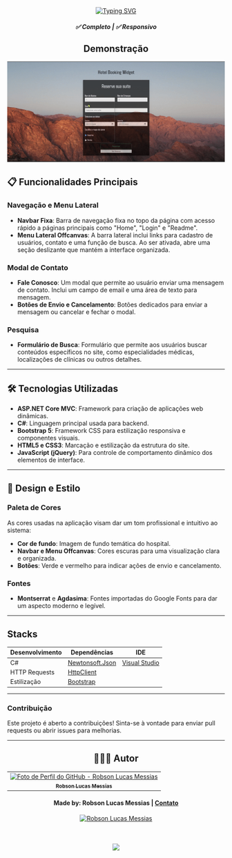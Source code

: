 <div align="center">
  <a href="https://git.io/typing-svg">
    <img src="https://readme-typing-svg.demolab.com?font=Silkscreen&size=20&duration=1500&pause=1000&center=true&vCenter=true&multiline=true&repeat=false&random=false&width=700&height=110&lines=Hospital+System" 
    alt="Typing SVG" />
  </a>
  
  <h5 align="center"> 
    <b>✅ Completo</b> | <b>✅ Responsivo</b>
  </h5>
</div>

<div align="center">
  
  ## Demonstração
  
  ![Demonstração do HospitalSystem](HospitalSystem/wwwroot/assets/video-hotel.gif)
</div>

## 📋 Funcionalidades Principais

### Navegação e Menu Lateral
- **Navbar Fixa**: Barra de navegação fixa no topo da página com acesso rápido a páginas principais como "Home", "Login" e "Readme".
- **Menu Lateral Offcanvas**: A barra lateral inclui links para cadastro de usuários, contato e uma função de busca. Ao ser ativada, abre uma seção deslizante que mantém a interface organizada.

### Modal de Contato
- **Fale Conosco**: Um modal que permite ao usuário enviar uma mensagem de contato. Inclui um campo de email e uma área de texto para mensagem.
- **Botões de Envio e Cancelamento**: Botões dedicados para enviar a mensagem ou cancelar e fechar o modal.

### Pesquisa
- **Formulário de Busca**: Formulário que permite aos usuários buscar conteúdos específicos no site, como especialidades médicas, localizações de clínicas ou outros detalhes.

---

## 🛠️ Tecnologias Utilizadas

- **ASP.NET Core MVC**: Framework para criação de aplicações web dinâmicas.
- **C#**: Linguagem principal usada para backend.
- **Bootstrap 5**: Framework CSS para estilização responsiva e componentes visuais.
- **HTML5 e CSS3**: Marcação e estilização da estrutura do site.
- **JavaScript (jQuery)**: Para controle de comportamento dinâmico dos elementos de interface.

---

## 🎨 Design e Estilo

### Paleta de Cores

As cores usadas na aplicação visam dar um tom profissional e intuitivo ao sistema:
- **Cor de fundo**: Imagem de fundo temática do hospital.
- **Navbar e Menu Offcanvas**: Cores escuras para uma visualização clara e organizada.
- **Botões**: Verde e vermelho para indicar ações de envio e cancelamento.

### Fontes
- **Montserrat** e **Agdasima**: Fontes importadas do Google Fonts para dar um aspecto moderno e legível.
---

## Stacks

| Desenvolvimento | Dependências                                        | IDE                        |
|-----------------|-----------------------------------------------------|----------------------------|
| C#              | [Newtonsoft.Json](https://www.newtonsoft.com/json)  | [Visual Studio](https://visualstudio.microsoft.com/) |
| HTTP Requests   | [HttpClient](https://learn.microsoft.com/en-us/dotnet/api/system.net.http.httpclient) | 
| Estilização     | [Bootstrap](https://getbootstrap.com/)              |

---

### Contribuição

Este projeto é aberto a contribuições! Sinta-se à vontade para enviar pull requests ou abrir issues para melhorias.

---

<div align="center">

## 👩🏻‍💻 Autor <br>

<table>
  <tr>
    <td align="center">
      <a href="https://github.com/robsonlmds">
        <img src="https://avatars.githubusercontent.com/u/e?email=robsonlmds@hotmail.com&s=500" width="100px;" title="Autor Robson Lucas Messias" alt="Foto de Perfil do GitHub - Robson Lucas Messias"/><br>
        <sub>
          <b>Robson Lucas Messias</b>
        </sub>
      </a>
    </td>
  </tr>
</table>

</div>
 
<h4 align="center">
  Made by: Robson Lucas Messias | <a href="mailto:robsonlmds@hotmail.com">Contato</a>
</h4>

<p align="center">
  <a href="https://www.linkedin.com/in/r-lucas-messias/">
    <img alt="Robson Lucas Messias" src="https://img.shields.io/badge/LinkedIn-R.Lucas_Messias-0e76a8?style=flat&logoColor=white&logo=linkedin">
  </a>
</p>

<h1 align="center">
<img src="https://readme-typing-svg.herokuapp.com/?font=Silkscreen&size=35&center=true&vCenter=true&width=700&height=70&duration=5000&lines=Obrigado+pela+atenção!;" />
</h1>

